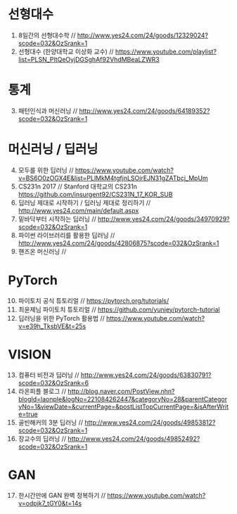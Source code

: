 # 선형대수
1. 8일간의 선형대수학 // http://www.yes24.com/24/goods/12329024?scode=032&OzSrank=1
2. 선형대수 (한양대학교 이상화 교수) // https://www.youtube.com/playlist?list=PLSN_PltQeOyjDGSghAf92VhdMBeaLZWR3

# 통계
3. 패턴인식과 머신러닝 // http://www.yes24.com/24/goods/64189352?scode=032&OzSrank=1

# 머신러닝 / 딥러닝
4. 모두를 위한 딥러닝 // https://www.youtube.com/watch?v=BS6O0zOGX4E&list=PLlMkM4tgfjnLSOjrEJN31gZATbcj_MpUm
5. CS231n 2017 // Stanford 대학교의 CS231n https://github.com/insurgent92/CS231N_17_KOR_SUB
6. 딥러닝 제대로 시작하기 / 딥러닝 제대로 정리하기 // http://www.yes24.com/main/default.aspx
7. 밑바닥부터 시작하는 딥러닝 // http://www.yes24.com/24/goods/34970929?scode=032&OzSrank=1
8. 파이썬 라이브러리를 활용한 딥러닝 // http://www.yes24.com/24/goods/42806875?scode=032&OzSrank=1
9. 핸즈온 머신러닝 // 

# PyTorch
10. 파이토치 공식 튜토리얼 // https://pytorch.org/tutorials/
11. 최윤제님 파이토치 튜토리얼 // https://github.com/yunjey/pytorch-tutorial
12. 딥러닝을 위한 PyTorch 활용법 // https://www.youtube.com/watch?v=e39h_TksbVE&t=25s

# VISION
13. 컴퓨터 비전과 딥러닝 // http://www.yes24.com/24/goods/63830791?scode=032&OzSrank=6
14. 라온피플 블로그 // http://blog.naver.com/PostView.nhn?blogId=laonple&logNo=221084262447&categoryNo=28&parentCategoryNo=1&viewDate=&currentPage=&postListTopCurrentPage=&isAfterWrite=true
15. 골빈해커의 3분 딥러닝 // http://www.yes24.com/24/goods/49853812?scode=032&OzSrank=1
16. 장교수의 딥러닝 // http://www.yes24.com/24/goods/49852492?scode=032&OzSrank=1

# GAN
17. 한시간만에 GAN 완벽 정복하기 // https://www.youtube.com/watch?v=odpjk7_tGY0&t=14s
